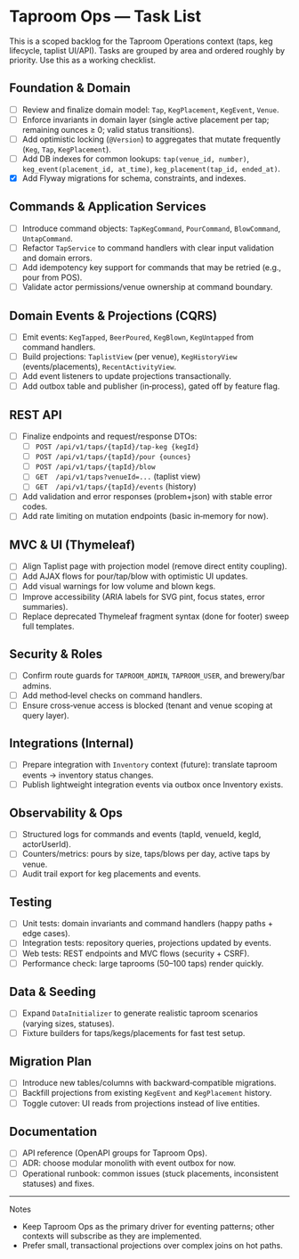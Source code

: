 # Taproom Ops — Task List

This is a scoped backlog for the Taproom Operations context (taps, keg lifecycle, taplist UI/API). Tasks are grouped by area and ordered roughly by priority. Use this as a working checklist.

## Foundation & Domain
- [ ] Review and finalize domain model: `Tap`, `KegPlacement`, `KegEvent`, `Venue`.
- [ ] Enforce invariants in domain layer (single active placement per tap; remaining ounces ≥ 0; valid status transitions).
- [ ] Add optimistic locking (`@Version`) to aggregates that mutate frequently (`Keg`, `Tap`, `KegPlacement`).
- [ ] Add DB indexes for common lookups: `tap(venue_id, number)`, `keg_event(placement_id, at_time)`, `keg_placement(tap_id, ended_at)`.
- [x] Add Flyway migrations for schema, constraints, and indexes.

## Commands & Application Services
- [ ] Introduce command objects: `TapKegCommand`, `PourCommand`, `BlowCommand`, `UntapCommand`.
- [ ] Refactor `TapService` to command handlers with clear input validation and domain errors.
- [ ] Add idempotency key support for commands that may be retried (e.g., pour from POS).
- [ ] Validate actor permissions/venue ownership at command boundary.

## Domain Events & Projections (CQRS)
- [ ] Emit events: `KegTapped`, `BeerPoured`, `KegBlown`, `KegUntapped` from command handlers.
- [ ] Build projections: `TaplistView` (per venue), `KegHistoryView` (events/placements), `RecentActivityView`.
- [ ] Add event listeners to update projections transactionally.
- [ ] Add outbox table and publisher (in‑process), gated off by feature flag.

## REST API
- [ ] Finalize endpoints and request/response DTOs:
  - [ ] `POST /api/v1/taps/{tapId}/tap-keg {kegId}`
  - [ ] `POST /api/v1/taps/{tapId}/pour {ounces}`
  - [ ] `POST /api/v1/taps/{tapId}/blow`
  - [ ] `GET  /api/v1/taps?venueId=...` (taplist view)
  - [ ] `GET  /api/v1/taps/{tapId}/events` (history)
- [ ] Add validation and error responses (problem+json) with stable error codes.
- [ ] Add rate limiting on mutation endpoints (basic in‑memory for now).

## MVC & UI (Thymeleaf)
- [ ] Align Taplist page with projection model (remove direct entity coupling).
- [ ] Add AJAX flows for pour/tap/blow with optimistic UI updates.
- [ ] Add visual warnings for low volume and blown kegs.
- [ ] Improve accessibility (ARIA labels for SVG pint, focus states, error summaries).
- [ ] Replace deprecated Thymeleaf fragment syntax (done for footer) sweep full templates.

## Security & Roles
- [ ] Confirm route guards for `TAPROOM_ADMIN`, `TAPROOM_USER`, and brewery/bar admins.
- [ ] Add method‑level checks on command handlers.
- [ ] Ensure cross‑venue access is blocked (tenant and venue scoping at query layer).

## Integrations (Internal)
- [ ] Prepare integration with `Inventory` context (future): translate taproom events → inventory status changes.
- [ ] Publish lightweight integration events via outbox once Inventory exists.

## Observability & Ops
- [ ] Structured logs for commands and events (tapId, venueId, kegId, actorUserId).
- [ ] Counters/metrics: pours by size, taps/blows per day, active taps by venue.
- [ ] Audit trail export for keg placements and events.

## Testing
- [ ] Unit tests: domain invariants and command handlers (happy paths + edge cases).
- [ ] Integration tests: repository queries, projections updated by events.
- [ ] Web tests: REST endpoints and MVC flows (security + CSRF).
- [ ] Performance check: large taprooms (50–100 taps) render quickly.

## Data & Seeding
- [ ] Expand `DataInitializer` to generate realistic taproom scenarios (varying sizes, statuses).
- [ ] Fixture builders for taps/kegs/placements for fast test setup.

## Migration Plan
- [ ] Introduce new tables/columns with backward‑compatible migrations.
- [ ] Backfill projections from existing `KegEvent` and `KegPlacement` history.
- [ ] Toggle cutover: UI reads from projections instead of live entities.

## Documentation
- [ ] API reference (OpenAPI groups for Taproom Ops).
- [ ] ADR: choose modular monolith with event outbox for now.
- [ ] Operational runbook: common issues (stuck placements, inconsistent statuses) and fixes.

---

Notes
- Keep Taproom Ops as the primary driver for eventing patterns; other contexts will subscribe as they are implemented.
- Prefer small, transactional projections over complex joins on hot paths.
